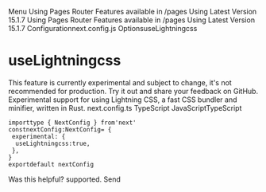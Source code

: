 Menu
Using Pages Router
Features available in /pages
Using Latest Version
15.1.7
Using Pages Router
Features available in /pages
Using Latest Version
15.1.7
Configurationnext.config.js OptionsuseLightningcss
# useLightningcss
This feature is currently experimental and subject to change, it's not recommended for production. Try it out and share your feedback on GitHub.
Experimental support for using Lightning CSS, a fast CSS bundler and minifier, written in Rust.
next.config.ts
TypeScript
JavaScriptTypeScript
```
importtype { NextConfig } from'next'
constnextConfig:NextConfig= {
 experimental: {
  useLightningcss:true,
 },
}
exportdefault nextConfig
```

Was this helpful?
supported.
Send
